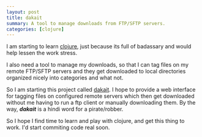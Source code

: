 ```yaml
---
layout: post
title: dakait
summary: A tool to manage downloads from FTP/SFTP servers.
categories: [clojure]
---
```


I am starting to learn [clojure](http://clojure.org), just because its full of badassary and would help lessen the work stress.

I also need a tool to manage my downloads, so that I can tag files on my remote FTP/SFTP servers and they get downloaded to local directories organized nicely into categories and what not.

So I am starting this project called [dakait](https://github.com/verma/dakait).  I hope to provide a web interface for tagging files on configured remote servers which then get downloaded without me having to run a ftp client or manually downloading them.  By the way, ___dakait___ is a hindi word for a pirate/robber.

So I hope I find time to learn and play with clojure, and get this thing to work.  I'd start commiting code real soon. 

